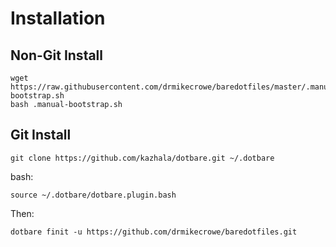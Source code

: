 # Installation

## Non-Git Install

```
wget https://raw.githubusercontent.com/drmikecrowe/baredotfiles/master/.manual-bootstrap.sh
bash .manual-bootstrap.sh
```

## Git Install

```
git clone https://github.com/kazhala/dotbare.git ~/.dotbare
```

bash:

```
source ~/.dotbare/dotbare.plugin.bash
```

Then:

```
dotbare finit -u https://github.com/drmikecrowe/baredotfiles.git
```
